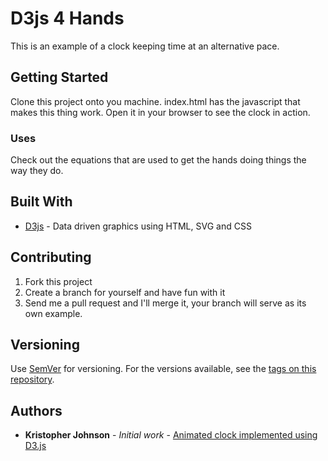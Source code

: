 # D3js 4 Hands

This is an example of a clock keeping time at an alternative pace.

## Getting Started

Clone this project onto you machine. index.html has the javascript that makes this thing work. Open it in your browser to see the clock in action.

### Uses

Check out the equations that are used to get the hands doing things the way they do.

## Built With

* [D3js](https://d3js.org/) - Data driven graphics using HTML, SVG and CSS

## Contributing

1) Fork this project
2) Create a branch for yourself and have fun with it
3) Send me a pull request and I'll merge it, your branch will serve as its own example.

## Versioning

Use [SemVer](http://semver.org/) for versioning. For the versions available, see the [tags on this repository](https://github.com/your/project/tags). 

## Authors

* **Kristopher Johnson** - *Initial work* - [Animated clock implemented using D3.js](https://gist.github.com/kristopherjohnson/1db0d39a9ed54d224ee7)